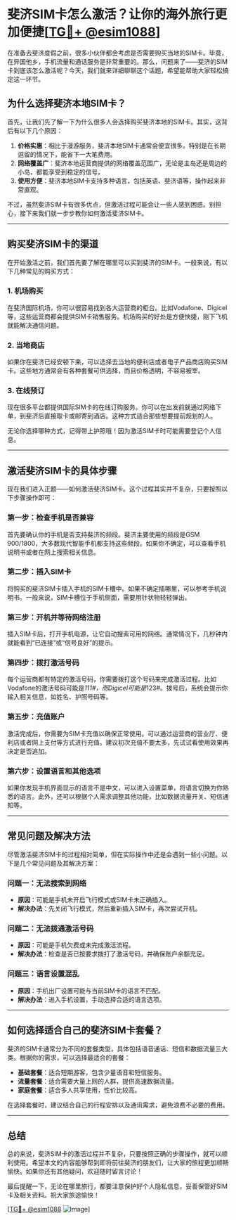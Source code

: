 # 斐济SIM卡怎么激活？让你的海外旅行更加便捷[[TG💪+ @esim1088](https://t.me/s/esim1088)]

在准备去斐济度假之前，很多小伙伴都会考虑是否需要购买当地的SIM卡。毕竟，在异国他乡，手机流量和通话服务是非常重要的。那么，问题来了——斐济的SIM卡到底该怎么激活呢？今天，我们就来详细聊聊这个话题，希望能帮助大家轻松搞定这一环节。

## 为什么选择斐济本地SIM卡？

首先，让我们先了解一下为什么很多人会选择购买斐济本地的SIM卡。其实，这背后有以下几个原因：

1. **价格实惠**：相比于漫游服务，斐济本地SIM卡通常会便宜很多。特别是在长期逗留的情况下，能省下一大笔费用。
2. **网络覆盖广**：斐济本地运营商提供的网络覆盖范围广，无论是主岛还是周边的小岛，都能享受到稳定的信号。
3. **使用方便**：斐济本地SIM卡支持多种语言，包括英语、斐济语等，操作起来非常直观。

不过，虽然斐济SIM卡有很多优点，但激活过程可能会让一些人感到困惑。别担心，接下来我们就一步步教你如何激活斐济SIM卡。

---

## 购买斐济SIM卡的渠道

在开始激活之前，我们首先要了解在哪里可以买到斐济的SIM卡。一般来说，有以下几种常见的购买方式：

### 1. **机场购买**
   在斐济国际机场，你可以很容易找到各大运营商的柜台。比如Vodafone、Digicel等，这些运营商都会提供SIM卡销售服务。机场购买的好处是方便快捷，刚下飞机就能解决通信问题。

### 2. **当地商店**
   如果你在斐济已经安顿下来，可以选择去当地的便利店或者电子产品商店购买SIM卡。这些地方通常会有各种套餐可供选择，而且价格透明，不容易被宰。

### 3. **在线预订**
   现在很多平台都提供国际SIM卡的在线订购服务。你可以在出发前就通过网络下单，到斐济后直接取卡或邮寄到酒店。这种方式适合那些想要提前规划的人。

无论你选择哪种方式，记得带上护照哦！因为激活SIM卡时可能需要登记个人信息。

---

## 激活斐济SIM卡的具体步骤

现在我们进入正题——如何激活斐济SIM卡。这个过程其实并不复杂，只要按照以下步骤操作即可：

### 第一步：检查手机是否兼容
   首先要确认你的手机是否支持斐济的频段。斐济主要使用的频段是GSM 900/1800，大多数现代智能手机都支持这些频段。如果你不确定，可以查看手机说明书或者在网上搜索相关信息。

### 第二步：插入SIM卡
   将购买的斐济SIM卡插入手机的SIM卡槽中。如果不确定插哪里，可以参考手机说明书。一般来说，SIM卡槽位于手机侧面，需要用针状物轻轻弹出。

### 第三步：开机并等待网络注册
   插入SIM卡后，打开手机电源，让它自动搜索可用的网络。通常情况下，几秒钟内就能看到“已连接”或“信号良好”的提示。

### 第四步：拨打激活号码
   每个运营商都有特定的激活号码，你需要拨打这个号码来完成激活过程。比如Vodafone的激活号码可能是*111#，而Digicel可能是*123#。拨号后，系统会提示你输入相关信息，如姓名、护照号码等。

### 第五步：充值账户
   激活完成后，你需要为SIM卡充值以确保正常使用。可以通过运营商的营业厅、便利店或者网上支付等方式进行充值。建议初次充值不要太多，先试试看使用效果再决定是否追加。

### 第六步：设置语言和其他选项
   如果你发现手机界面显示的语言不是中文，可以进入设置菜单，将语言切换为你熟悉的语言。此外，还可以根据个人需求调整其他功能，比如数据流量开关、短信通知等。

---

## 常见问题及解决方法

尽管激活斐济SIM卡的过程相对简单，但在实际操作中还是会遇到一些小问题。以下是几个常见问题及其解决方案：

### 问题一：无法搜索到网络
   - **原因**：可能是手机未开启飞行模式或SIM卡未正确插入。
   - **解决办法**：先关闭飞行模式，然后重新插入SIM卡，再次尝试开机。

### 问题二：无法拨通激活号码
   - **原因**：可能是手机欠费或未完成激活流程。
   - **解决办法**：检查是否已按要求拨打了激活号码，并确保账户余额充足。

### 问题三：语言设置混乱
   - **原因**：手机出厂设置可能与当前SIM卡的语言不匹配。
   - **解决办法**：进入手机设置，手动选择合适的语言选项。

---

## 如何选择适合自己的斐济SIM卡套餐？

斐济的SIM卡通常分为不同的套餐类型，具体包括语音通话、短信和数据流量三大类。根据你的需求，可以选择最适合的套餐：

- **基础套餐**：适合短期游客，包含少量语音和短信服务。
- **流量套餐**：适合需要大量上网的人群，提供高速数据流量。
- **家庭套餐**：适合多人共享使用，性价比较高。

在选择套餐时，建议结合自己的行程安排以及通讯需求，避免浪费不必要的费用。

---

## 总结

总的来说，斐济SIM卡的激活过程并不复杂，只要按照正确的步骤操作，就可以顺利使用。希望本文的内容能够帮到即将前往斐济的朋友们，让大家的旅程更加顺畅愉快。如果你还有其他疑问，欢迎随时留言讨论！

最后提醒一下，无论在哪里旅行，都要注意保护好个人隐私信息，妥善保管好SIM卡及相关资料。祝大家旅途愉快！

[[TG💪+ @esim1088](https://t.me/s/esim1088) ![Image](https://i.postimg.cc/4NQfJmqS/Snipaste-2025-05-13-00-14-12.png)]